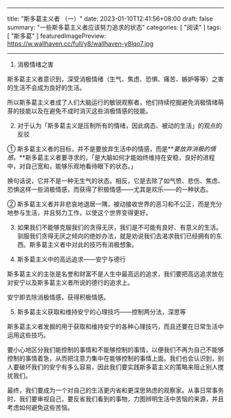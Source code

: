 
---
title: "斯多葛主义者 （一）"
date: 2023-01-10T12:41:56+08:00
draft: false
summary: "一些斯多葛主义者应该努力追求的状态"
categories: [
    "阅读"
]
tags: [
    "斯多葛"
]
featuredImagePreview: https://w.wallhaven.cc/full/y8/wallhaven-y8lqo7.jpg

---

1. 消极情绪之害

斯多葛主义者意识到，深受消极情绪（生气、焦虑、恐惧、痛苦、嫉妒等等）之害的生活不会成为良好的生活。

所以斯多葛主义者成了人们大脑运行的敏锐观察者，他们持续挖掘避免消极情绪萌芽的技能以及在避免不成时消灭这些消极情感的技能。

2. 对于认为「斯多葛主义是压制所有的情绪，因此病态、被动的生活」的观点的反驳

① 斯多葛主义者的目标，并不是要放弃生活中的情感，而是**_要放弃消极的情感。_**斯多葛主义者要寻求的，「是大脑如何才能始终维持在安稳，良好的进程中，对自己宽和，能够乐观地看待眼下的状态。」

换句话说，它并不是一种无生气的状态。相反，它是去除了如气愤、悲伤、焦虑、恐惧这样一些消极情感，而获得了积极情感——尤其是欢乐——的一种状态。

② 斯多葛主义者并非悲哀地退居一隅，被动接收世界的恶习和不公正，而是充分地参与生活，并且努力工作，以使这个世界变得更好。

3. 如果我们不能够克服我们的贪得无厌，我们是不可能有良好、有意义的生活。驯服我们贪得无厌之倾向的绝妙办法，就是劝说我们去渴求我们已经拥有的东西。斯多葛主义者中对此的技巧有消极想象。

4. 斯多葛主义中的高远追求——安宁与德行

斯多葛主义的主张是名誉和财富不是人生中最高远的追求，我们要把高远追求放在对安宁以及斯多葛主义者所说的德行的追求上。

安宁即去除消极情感，获得积极情感。

5. 斯多葛主义获取和维持安宁的心理技巧——控制两分法，深思等

斯多葛主义者发掘的用于获取和维持安宁的各种心理技巧，而且还要在日常生活中运用这些技巧。

要小心地区分我们能控制的事情和不能够控制的事情，以便我们不再为自己不能够控制的事情着急，从而把注意力集中在能够控制的事情上面。我们也会认识到，别人要破坏我们的安宁有多么容易，因此我们要实践斯多葛主义的策略来阻止别人搅扰我们。

最终，我们要成为一个对自己的生活更内省和更深思熟虑的观察家。从事日常事务时，我们要审视自己，要反省我们看到的事物，力图辨明生活中苦恼的来源，并且考虑如何避免这些苦恼。